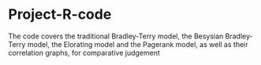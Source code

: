 # Project-R-code
The code covers the traditional Bradley-Terry model, the Besysian Bradley-Terry model, the Elorating model and the Pagerank model, as well as their correlation graphs, for comparative judgement
